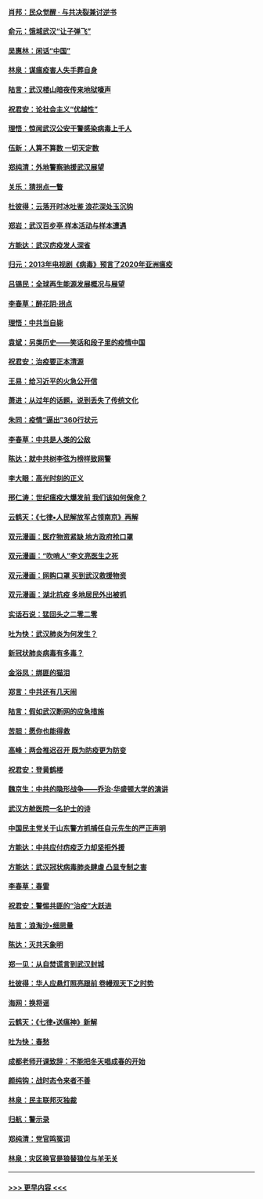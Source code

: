 #### [肖邦：民众觉醒 · 与共决裂兼讨逆书](../pages/nsc993/n11898435.md?t=02270731) 
#### [俞元：饿城武汉“让子弹飞”](../pages/nsc993/n11898344.md?t=02270731) 
#### [吴惠林：闲话“中国”](../pages/nsc993/n11898182.md?t=02270731) 
#### [林泉：谋瘟疫害人失手葬自身](../pages/nsc993/n11897892.md?t=02270731) 
#### [陆言：武汉楼山暗夜传来地狱嚎声](../pages/nsc993/n11897033.md?t=02270731) 
#### [祝君安：论社会主义“优越性”](../pages/nsc993/n11897005.md?t=02270731) 
#### [理悟：惊闻武汉公安干警感染病毒上千人](../pages/nsc993/n11896947.md?t=02270731) 
#### [伍新：人算不算数 一切天定数](../pages/nsc993/n11893372.md?t=02270731) 
#### [郑纯清：外地警察驰援武汉展望](../pages/nsc993/n11893115.md?t=02270731) 
#### [关乐：猜拐点一瞥](../pages/nsc993/n11893020.md?t=02270731) 
#### [杜彼得：云落开时冰吐鉴 浪花深处玉沉钩](../pages/nsc993/n11892107.md?t=02270731) 
#### [郑岩：武汉百步亭 样本活动与样本遭遇](../pages/nsc993/n11892310.md?t=02270731) 
#### [方能达：武汉疠疫发人深省](../pages/nsc993/n11891376.md?t=02270731) 
#### [归元：2013年电视剧《病毒》预言了2020年亚洲瘟疫](../pages/nsc993/n11891126.md?t=02270731) 
#### [吕锡民：全球再生能源发展概况与展望](../pages/nsc993/n11890613.md?t=02270731) 
#### [李春草：醉花阴·拐点](../pages/nsc993/n11890567.md?t=02270731) 
#### [理悟：中共当自毙](../pages/nsc993/n11890559.md?t=02270731) 
#### [袁斌：另类历史——笑话和段子里的疫情中国](../pages/nsc993/n11889243.md?t=02270731) 
#### [祝君安：治疫要正本清源](../pages/nsc993/n11889085.md?t=02270731) 
#### [王易：给习近平的火急公开信](../pages/nsc993/n11888225.md?t=02270731) 
#### [萧进：从过年的话题，说到丢失了传统文化](../pages/nsc993/n11887732.md?t=02270731) 
#### [朱同：疫情“逼出”360行状元](../pages/nsc993/n11887678.md?t=02270731) 
#### [李春草：中共是人类的公敌](../pages/nsc993/n11887656.md?t=02270731) 
#### [陈达：就中共树李弦为榜样致网警](../pages/nsc993/n11887625.md?t=02270731) 
#### [李大眼：高光时刻的正义](../pages/nsc993/n11887585.md?t=02270731) 
#### [邢仁涛：世纪瘟疫大爆发前 我们该如何保命？](../pages/nsc993/n11887535.md?t=02270731) 
#### [云鹤天：《七律▪人民解放军占领南京》再解](../pages/nsc993/n11887524.md?t=02270731) 
#### [双元漫画：医疗物资紧缺 地方政府抢口罩](../pages/nsc993/n11884744.md?t=02270731) 
#### [双元漫画：“吹哨人”李文亮医生之死](../pages/nsc993/n11884705.md?t=02270731) 
#### [双元漫画：网购口罩 买到武汉救援物资](../pages/nsc993/n11884670.md?t=02270731) 
#### [双元漫画：湖北抗疫 多地居民外出被抓](../pages/nsc993/n11884643.md?t=02270731) 
#### [实话石说：猛回头之二零二零](../pages/nsc993/n11883968.md?t=02270731) 
#### [吐为快：武汉肺炎为何发生？](../pages/nsc993/n11882180.md?t=02270731) 
#### [新冠状肺炎病毒有多毒？](../pages/nsc993/n11881790.md?t=02270731) 
#### [金浴凤：绑匪的猫泪](../pages/nsc993/n11880664.md?t=02270731) 
#### [郑言：中共还有几天闹](../pages/nsc993/n11880645.md?t=02270731) 
#### [陆言：假如武汉断网的应急措施](../pages/nsc993/n11880619.md?t=02270731) 
#### [苦胆：愿你也能得救](../pages/nsc993/n11880601.md?t=02270731) 
#### [高峰：两会推迟召开  既为防疫更为防变](../pages/nsc993/n11879977.md?t=02270731) 
#### [祝君安：登黄鹤楼](../pages/nsc993/n11880583.md?t=02270731) 
#### [魏京生：中共的隐形战争——乔治‧华盛顿大学的演讲](../pages/nsc993/n11879765.md?t=02270731) 
#### [武汉方舱医院一名护士的诗](../pages/nsc993/n11878480.md?t=02270731) 
#### [中国民主党关于山东警方抓捕任自元先生的严正声明](../pages/nsc993/n11877506.md?t=02270731) 
#### [方能达：中共应付疠疫乏力却坚拒外援](../pages/nsc993/n11877497.md?t=02270731) 
#### [方能达：武汉冠状病毒肺炎肆虐 凸显专制之害](../pages/nsc993/n11877475.md?t=02270731) 
#### [李春草：春雷](../pages/nsc993/n11876287.md?t=02270731) 
#### [祝君安：警惕共匪的“治疫”大跃进](../pages/nsc993/n11876084.md?t=02270731) 
#### [陆言：浪淘沙•细思量](../pages/nsc993/n11876071.md?t=02270731) 
#### [陈达：灭共天象明](../pages/nsc993/n11876063.md?t=02270731) 
#### [郑一见：从自焚谎言到武汉封城](../pages/nsc993/n11875621.md?t=02270731) 
#### [杜彼得：华人应悬灯照亮跟前 卷幔观天下之时势](../pages/nsc993/n11874822.md?t=02270731) 
#### [海网：换将谣](../pages/nsc993/n11873712.md?t=02270731) 
#### [云鹤天：《七律▪送瘟神》新解](../pages/nsc993/n11873598.md?t=02270731) 
#### [吐为快：春愁](../pages/nsc993/n11872801.md?t=02270731) 
#### [成都老师开课致辞：不能把冬天唱成春的开始](../pages/nsc993/n11872653.md?t=02270731) 
#### [颜纯钩：战时态令来者不善](../pages/nsc993/n11872011.md?t=02270731) 
#### [林泉：民主联邦灭独裁](../pages/nsc993/n11870998.md?t=02270731) 
#### [归航：警示录](../pages/nsc993/n11870963.md?t=02270731) 
#### [郑纯清：党官鸣冤词](../pages/nsc993/n11870938.md?t=02270731) 
#### [林泉：灾区换官是狼替狼位与羊无关](../pages/nsc993/n11870896.md?t=02270731) 

----
#### [ >>> 更早内容 <<< ](../indexes/nsc993-earlier.md)
